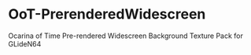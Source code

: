 # OoT-PrerenderedWidescreen
Ocarina of Time Pre-rendered Widescreen Background Texture Pack for GLideN64

